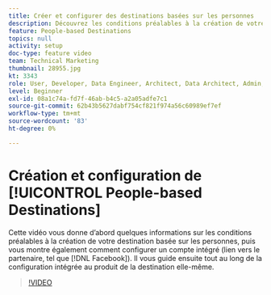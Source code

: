 ```yaml
---
title: Créer et configurer des destinations basées sur les personnes
description: Découvrez les conditions préalables à la création de votre destination basée sur les personnes, ainsi que la manière de configurer un compte intégré (lien vers le partenaire, tel que Facebook). Découvrez la configuration intégrée au produit de la destination elle-même.
feature: People-based Destinations
topics: null
activity: setup
doc-type: feature video
team: Technical Marketing
thumbnail: 28955.jpg
kt: 3343
role: User, Developer, Data Engineer, Architect, Data Architect, Admin, Leader
level: Beginner
exl-id: 08a1c74a-fd7f-46ab-b4c5-a2a05adfe7c1
source-git-commit: 62b43b5627dabf754cf821f974a56c60989ef7ef
workflow-type: tm+mt
source-wordcount: '83'
ht-degree: 0%

---
```


# Création et configuration de [!UICONTROL People-based Destinations]

Cette vidéo vous donne d’abord quelques informations sur les conditions préalables à la création de votre destination basée sur les personnes, puis vous montre également comment configurer un compte intégré (lien vers le partenaire, tel que [!DNL Facebook]). Il vous guide ensuite tout au long de la configuration intégrée au produit de la destination elle-même.

>[!VIDEO](https://video.tv.adobe.com/v/32072/?quality=12&captions=fre_fr)

